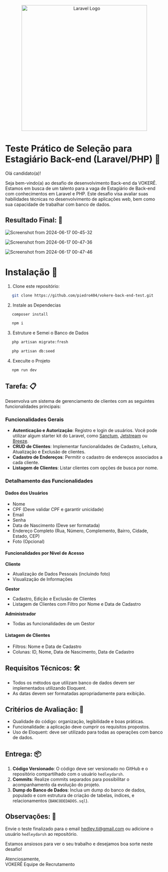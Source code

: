<p align="center"><a href="https://laravel.com" target="_blank"><img src="https://raw.githubusercontent.com/laravel/art/master/logo-lockup/5%20SVG/2%20CMYK/1%20Full%20Color/laravel-logolockup-cmyk-red.svg" width="400" alt="Laravel Logo"></a></p>

# Teste Prático de Seleção para Estagiário Back-end (Laravel/PHP) 🔧

Olá candidato(a)!

Seja bem-vindo(a) ao desafio de desenvolvimento Back-end da VOKERÊ. Estamos em busca de um talento para a vaga de Estagiário de Back-end com conhecimentos em Laravel e PHP. Este desafio visa avaliar suas habilidades técnicas no desenvolvimento de aplicações web, bem como sua capacidade de trabalhar com banco de dados.

## Resultado Final: 🌟

![Screenshot from 2024-06-17 00-45-32](https://github.com/piedro404/vokere-back-end-test/assets/88720549/67d41996-2fbc-47d9-9d28-360efaed3898)

![Screenshot from 2024-06-17 00-47-36](https://github.com/piedro404/vokere-back-end-test/assets/88720549/aaca6b6e-abc3-4d4c-aa3d-68fc9e453f17)

![Screenshot from 2024-06-17 00-47-46](https://github.com/piedro404/vokere-back-end-test/assets/88720549/4d528285-dc4a-4ee9-b1e3-ff5f55299fb4)

# Instalação 📱

1. Clone este repositório:
   
```bash
   git clone https://github.com/piedro404/vokere-back-end-test.git
   ```
   
2. Instale as Dependecias
   
```bash
   composer install
   ```

```bash
   npm i
   ```

3. Estruture e Semei o Banco de Dados
   
```bash
   php artisan migrate:fresh
   ```

```bash
   php artisan db:seed
   ```

4. Execulte o Projeto
   
```bash
   npm run dev
   ```
    
## Tarefa: 📋

Desenvolva um sistema de gerenciamento de clientes com as seguintes funcionalidades principais:

### Funcionalidades Gerais
- **Autenticação e Autorização**: Registro e login de usuários. Você pode utilizar algum starter kit do Laravel, como [Sanctum](https://laravel.com/docs/11.x/sanctum), [Jetstream](https://jetstream.laravel.com/2.x/introduction.html) ou [Breeze](https://laravel.com/docs/11.x/starter-kits#laravel-breeze).
- **CRUD de Clientes**: Implementar funcionalidades de Cadastro, Leitura, Atualização e Exclusão de clientes.
- **Cadastro de Endereços**: Permitir o cadastro de endereços associados a cada cliente.
- **Listagem de Clientes**: Listar clientes com opções de busca por nome.

### Detalhamento das Funcionalidades

#### Dados dos Usuários
- Nome
- CPF (Deve validar CPF e garantir unicidade)
- Email
- Senha
- Data de Nascimento (Deve ser formatada)
- Endereço Completo (Rua, Número, Complemento, Bairro, Cidade, Estado, CEP)
- Foto (Opcional)

#### Funcionalidades por Nível de Acesso

**Cliente**
- Atualização de Dados Pessoais (incluindo foto)
- Visualização de Informações

**Gestor**
- Cadastro, Edição e Exclusão de Clientes
- Listagem de Clientes com Filtro por Nome e Data de Cadastro

**Administrador**
- Todas as funcionalidades de um Gestor

#### Listagem de Clientes
- Filtros: Nome e Data de Cadastro
- Colunas: ID, Nome, Data de Nascimento, Data de Cadastro

## Requisitos Técnicos: 🛠️

- Todos os métodos que utilizam banco de dados devem ser implementados utilizando Eloquent.
- As datas devem ser formatadas apropriadamente para exibição.

## Critérios de Avaliação: 📝

- Qualidade do código: organização, legibilidade e boas práticas.
- Funcionalidade: a aplicação deve cumprir os requisitos propostos.
- Uso de Eloquent: deve ser utilizado para todas as operações com banco de dados.

## Entrega: 📦

1. **Código Versionado**: O código deve ser versionado no GitHub e o repositório compartilhado com o usuário `hedleydarsh`.
2. **Commits**: Realize commits separados para possibilitar o acompanhamento da evolução do projeto.
3. **Dump do Banco de Dados**: Inclua um dump do banco de dados, populado e com estrutura de criação de tabelas, índices, e relacionamentos (`BANCODEDADOS.sql`).

## Observações: 📌

Envie o teste finalizado para o email hedley.ti@gmail.com ou adicione o usuário `hedleydarsh` ao repositório.

Estamos ansiosos para ver o seu trabalho e desejamos boa sorte neste desafio!

Atenciosamente,  
VOKERÊ Equipe de Recrutamento
